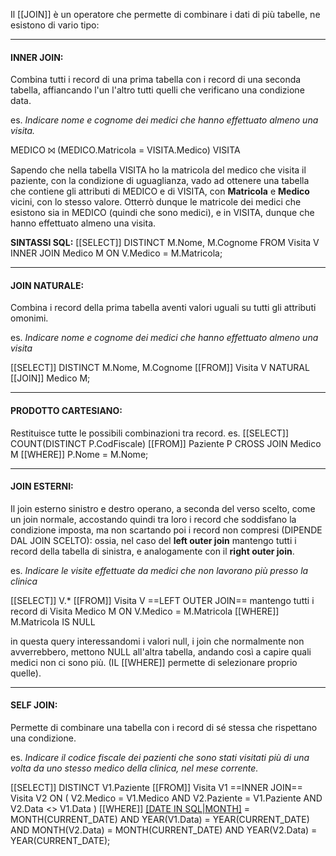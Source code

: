 
Il [[JOIN]] è un operatore che permette di combinare i dati di più tabelle, ne esistono di vario tipo:

---
#### INNER JOIN:

Combina tutti i record di una prima tabella con i record di una seconda tabella, affiancando l'un l'altro tutti quelli che verificano una condizione data.

es.
*Indicare nome e cognome dei medici che hanno effettuato almeno una visita.*

MEDICO ⨝ (MEDICO.Matricola = VISITA.Medico) VISITA        

Sapendo che nella tabella VISITA ho la matricola del medico che visita il paziente, con la condizione di uguaglianza, vado ad ottenere una tabella che contiene gli attributi di MEDICO e di VISITA, con **Matricola** e **Medico** vicini, con lo stesso valore. Otterrò dunque le matricole dei medici che esistono sia in MEDICO (quindi che sono medici), e in VISITA, dunque che hanno effettuato almeno una visita.

**SINTASSI SQL:**
[[SELECT]] DISTINCT M.Nome, M.Cognome
FROM Visita V
INNER JOIN
Medico M ON V.Medico = M.Matricola;

---
#### JOIN NATURALE:

Combina i record della prima tabella aventi valori uguali su tutti gli attributi omonimi.

es.
*Indicare nome e cognome dei medici che hanno effettuato almeno una visita*

[[SELECT]] DISTINCT M.Nome, M.Cognome
[[FROM]] Visita V
NATURAL [[JOIN]] Medico M;


---
#### PRODOTTO CARTESIANO:

Restituisce tutte le possibili combinazioni tra record. 
es. 
[[SELECT]] COUNT(DISTINCT P.CodFiscale)
[[FROM]] Paziente P
CROSS JOIN
Medico M
[[WHERE]] P.Nome = M.Nome;


---

#### JOIN ESTERNI:

Il join esterno sinistro e destro operano, a seconda del verso scelto, come un join normale, accostando quindi tra loro i record che soddisfano la condizione imposta, ma non scartando poi i record non compresi (DIPENDE DAL JOIN SCELTO): ossia, nel caso del **left outer join** mantengo tutti i record della tabella di sinistra, e analogamente con il **right outer join**.

es.
*Indicare le visite effettuate da medici che non lavorano più presso la clinica*

[[SELECT]] V.*
[[FROM]] Visita V
==LEFT OUTER JOIN==                          mantengo tutti i record di Visita
Medico M ON V.Medico = M.Matricola
[[WHERE]] M.Matricola IS NULL

in questa query interessandomi i valori null, i join che normalmente non avverrebbero, mettono NULL all'altra tabella, andando così a capire quali medici non ci sono più. (IL [[WHERE]] permette di selezionare proprio quelle).

---
#### SELF JOIN:
Permette di combinare una tabella con i record di sé stessa che rispettano una condizione.

es.
*Indicare il codice fiscale dei pazienti che sono stati visitati più di una volta da uno stesso medico della clinica, nel mese corrente.*

[[SELECT]] DISTINCT V1.Paziente
[[FROM]] Visita V1
==INNER JOIN==
Visita V2 ON (
V2.Medico = V1.Medico
AND V2.Paziente = V1.Paziente
AND V2.Data <> V1.Data
)
[[WHERE]] [[DATE IN SQL|MONTH]](V1.Data) = MONTH(CURRENT_DATE)
AND YEAR(V1.Data) = YEAR(CURRENT_DATE)
AND MONTH(V2.Data) = MONTH(CURRENT_DATE)
AND YEAR(V2.Data) = YEAR(CURRENT_DATE);